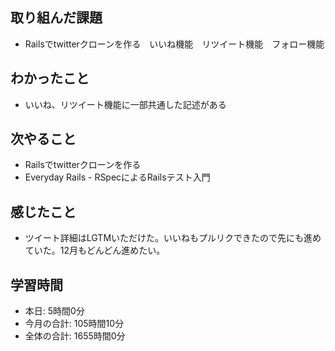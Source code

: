 ## 取り組んだ課題
- Railsでtwitterクローンを作る　いいね機能　リツイート機能　フォロー機能
## わかったこと
- いいね、リツイート機能に一部共通した記述がある
## 次やること
- Railsでtwitterクローンを作る
- Everyday Rails - RSpecによるRailsテスト入門
## 感じたこと
- ツイート詳細はLGTMいただけた。いいねもプルリクできたので先にも進めていた。12月もどんどん進めたい。
## 学習時間
- 本日: 5時間0分
- 今月の合計: 105時間10分
- 全体の合計: 1655時間0分
